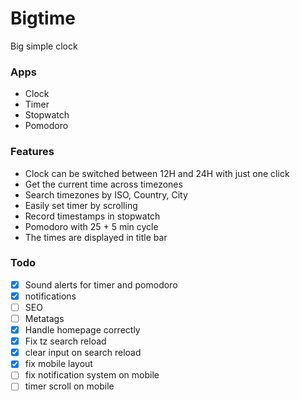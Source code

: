 # Bigtime
Big simple clock

### Apps
- Clock
- Timer
- Stopwatch
- Pomodoro

### Features
- Clock can be switched between 12H and 24H with just one click
- Get the current time across timezones
- Search timezones by ISO, Country, City
- Easily set timer by scrolling
- Record timestamps in stopwatch
- Pomodoro with 25 + 5 min cycle
- The times are displayed in title bar

### Todo
- [x] Sound alerts for timer and pomodoro
- [x] notifications
- [ ] SEO
- [ ] Metatags
- [x] Handle homepage correctly
- [x] Fix tz search reload
- [x] clear input on search reload
- [x] fix mobile layout
- [ ] fix notification system on mobile
- [ ] timer scroll on mobile